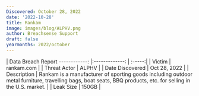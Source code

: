 ```yaml
---
Discovered: October 28, 2022
date: '2022-10-28'
title: Rankam
image: images/blog/ALPHV.png
author: Breachsense Support
draft: false
yearmonths: 2022/october
---
```



| Data Breach Report
------------:     |:-------------:    | :-----:|
| Victim      | rankam.com      | 
| Threat Actor      | ALPHV      | 
| Date Discovered      | Oct 28, 2022      | 
| Description      | Rankam is a manufacturer of sporting goods including outdoor metal furniture, travelling bags, boat seats, BBQ products, etc. for selling in the U.S. market.      | 
| Leak Size      | 150GB      | 

